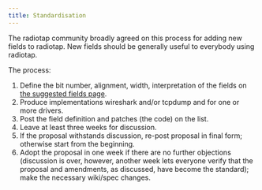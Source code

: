```yaml
---
title: Standardisation
---
```

The radiotap community broadly agreed on this process for adding new
fields to radiotap. New fields should be generally useful to everybody
using radiotap.

The process:

1.  Define the bit number, alignment, width, interpretation of the
    fields on [the suggested fields page](/fields/suggested).
2.  Produce implementations wireshark and/or tcpdump and for one or
    more drivers.
3.  Post the field definition and patches (the code) on the list.
4.  Leave at least three weeks for discussion.
5.  If the proposal withstands discussion, re-post proposal in final
    form; otherwise start from the beginning.
6.  Adopt the proposal in one week if there are no further objections
    (discussion is over, however, another week lets everyone verify that
    the proposal and amendments, as discussed, have become the
    standard); make the necessary wiki/spec changes.
